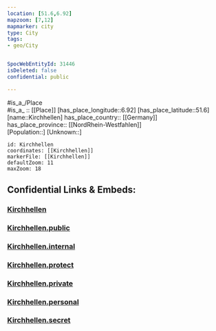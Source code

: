 ```yaml
---
location: [51.6,6.92] 
mapzoom: [7,12] 
mapmarker: city 
type: City
tags:
- geo/City


SpocWebEntityId: 31446
isDeleted: false
confidential: public

---
```

#is_a_/Place  
#is_a_ :: [[Place]] 
[has_place_longitude::6.92] 
[has_place_latitude::51.6] 
[name::Kirchhellen] 
has_place_country:: [[Germany]]  
has_place_province:: [[NordRhein-Westfahlen]]  
[Population::] 
[Unknown::] 


```leaflet
id: Kirchhellen
coordinates: [[Kirchhellen]] 
markerFile: [[Kirchhellen]] 
defaultZoom: 11 
maxZoom: 18
```


## Confidential Links & Embeds: 

### [Kirchhellen](/_Standards/Earth/Continent/Europe/Europe~Central/Germany/Germany~West/Nordrhein-Westfalen/counties~NW/Bottrop/Kirchhellen.md) 

### [Kirchhellen.public](/_public/Earth/Continent/Europe/Europe~Central/Germany/Germany~West/Nordrhein-Westfalen/counties~NW/Bottrop/Kirchhellen.public.md) 

### [Kirchhellen.internal](/_internal/Earth/Continent/Europe/Europe~Central/Germany/Germany~West/Nordrhein-Westfalen/counties~NW/Bottrop/Kirchhellen.internal.md) 

### [Kirchhellen.protect](/_protect/Earth/Continent/Europe/Europe~Central/Germany/Germany~West/Nordrhein-Westfalen/counties~NW/Bottrop/Kirchhellen.protect.md) 

### [Kirchhellen.private](/_private/Earth/Continent/Europe/Europe~Central/Germany/Germany~West/Nordrhein-Westfalen/counties~NW/Bottrop/Kirchhellen.private.md) 

### [Kirchhellen.personal](/_personal/Earth/Continent/Europe/Europe~Central/Germany/Germany~West/Nordrhein-Westfalen/counties~NW/Bottrop/Kirchhellen.personal.md) 

### [Kirchhellen.secret](/_secret/Earth/Continent/Europe/Europe~Central/Germany/Germany~West/Nordrhein-Westfalen/counties~NW/Bottrop/Kirchhellen.secret.md)

